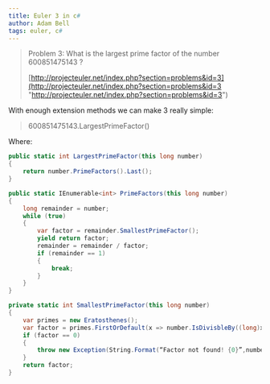```yaml
---
title: Euler 3 in c#
author: Adam Bell
tags: euler, c#
---
```

> Problem 3: What is the largest prime factor of the number 600851475143 ?
>
> [http://projecteuler.net/index.php?section=problems&id=3](http://projecteuler.net/index.php?section=problems&id=3 "http://projecteuler.net/index.php?section=problems&id=3")

With enough extension methods we can make 3 really simple:

> 600851475143.LargestPrimeFactor()

Where:

``` csharp
public static int LargestPrimeFactor(this long number)
{
    return number.PrimeFactors().Last();
}

public static IEnumerable<int> PrimeFactors(this long number)
{
    long remainder = number;
    while (true)
    {
        var factor = remainder.SmallestPrimeFactor();
        yield return factor;
        remainder = remainder / factor;
        if (remainder == 1)
        {
            break;
        }
    }
}

private static int SmallestPrimeFactor(this long number)
{
    var primes = new Eratosthenes();
    var factor = primes.FirstOrDefault(x => number.IsDivisbleBy((long)x));
    if (factor == 0)
    {
        throw new Exception(String.Format(“Factor not found! {0}”,number));
    }
    return factor;
}
```
